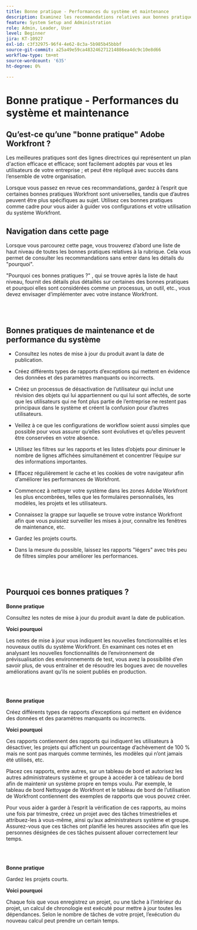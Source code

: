```yaml
---
title: Bonne pratique - Performances du système et maintenance
description: Examinez les recommandations relatives aux bonnes pratiques des experts d’Adobe Workfront concernant les performances et la maintenance du système Workfront.
feature: System Setup and Administration
role: Admin, Leader, User
level: Beginner
jira: KT-10927
exl-id: c3f32975-96f4-4e62-8c3a-5b985b45bbbf
source-git-commit: a25a49e59ca483246271214886ea4dc9c10e8d66
workflow-type: tm+mt
source-wordcount: '635'
ht-degree: 0%

---
```


# Bonne pratique - Performances du système et maintenance

## Qu’est-ce qu’une &quot;bonne pratique&quot; Adobe Workfront ?

Les meilleures pratiques sont des lignes directrices qui représentent un plan d&#39;action efficace et efficace; sont facilement adoptés par vous et les utilisateurs de votre entreprise ; et peut être répliqué avec succès dans l’ensemble de votre organisation.

Lorsque vous passez en revue ces recommandations, gardez à l’esprit que certaines bonnes pratiques Workfront sont universelles, tandis que d’autres peuvent être plus spécifiques au sujet. Utilisez ces bonnes pratiques comme cadre pour vous aider à guider vos configurations et votre utilisation du système Workfront.

## Navigation dans cette page

Lorsque vous parcourez cette page, vous trouverez d’abord une liste de haut niveau de toutes les bonnes pratiques relatives à la rubrique. Cela vous permet de consulter les recommandations sans entrer dans les détails du &quot;pourquoi&quot;.

&quot;Pourquoi ces bonnes pratiques ?&quot; , qui se trouve après la liste de haut niveau, fournit des détails plus détaillés sur certaines des bonnes pratiques et pourquoi elles sont considérées comme un processus, un outil, etc., vous devez envisager d’implémenter avec votre instance Workfront.

</br>
</br>

## Bonnes pratiques de maintenance et de performance du système

* Consultez les notes de mise à jour du produit avant la date de publication.

* Créez différents types de rapports d’exceptions qui mettent en évidence des données et des paramètres manquants ou incorrects.

* Créez un processus de désactivation de l’utilisateur qui inclut une révision des objets qui lui appartiennent ou qui lui sont affectés, de sorte que les utilisateurs qui ne font plus partie de l’entreprise ne restent pas principaux dans le système et créent la confusion pour d’autres utilisateurs.

* Veillez à ce que les configurations de workflow soient aussi simples que possible pour vous assurer qu’elles sont évolutives et qu’elles peuvent être conservées en votre absence.

* Utilisez les filtres sur les rapports et les listes d’objets pour diminuer le nombre de lignes affichées simultanément et concentrer l’équipe sur des informations importantes.

* Effacez régulièrement le cache et les cookies de votre navigateur afin d’améliorer les performances de Workfront.

* Commencez à nettoyer votre système dans les zones Adobe Workfront les plus encombrées, telles que les formulaires personnalisés, les modèles, les projets et les utilisateurs.

* Connaissez la grappe sur laquelle se trouve votre instance Workfront afin que vous puissiez surveiller les mises à jour, connaître les fenêtres de maintenance, etc.

* Gardez les projets courts.

* Dans la mesure du possible, laissez les rapports &quot;légers&quot; avec très peu de filtres simples pour améliorer les performances.

</br>
</br>

## Pourquoi ces bonnes pratiques ?

**Bonne pratique**

Consultez les notes de mise à jour du produit avant la date de publication.



**Voici pourquoi**

Les notes de mise à jour vous indiquent les nouvelles fonctionnalités et les nouveaux outils du système Workfront. En examinant ces notes et en analysant les nouvelles fonctionnalités de l’environnement de prévisualisation des environnements de test, vous avez la possibilité d’en savoir plus, de vous entraîner et de résoudre les bogues avec de nouvelles améliorations avant qu’ils ne soient publiés en production.

</br>
</br>

**Bonne pratique**

Créez différents types de rapports d’exceptions qui mettent en évidence des données et des paramètres manquants ou incorrects.



**Voici pourquoi**

Ces rapports contiennent des rapports qui indiquent les utilisateurs à désactiver, les projets qui affichent un pourcentage d’achèvement de 100 % mais ne sont pas marqués comme terminés, les modèles qui n’ont jamais été utilisés, etc.



Placez ces rapports, entre autres, sur un tableau de bord et autorisez les autres administrateurs système et groupe à accéder à ce tableau de bord afin de maintenir un système propre en temps voulu. Par exemple, le tableau de bord Nettoyage de Workfront et le tableau de bord de l’utilisation de Workfront contiennent des exemples de rapports que vous pouvez créer.



Pour vous aider à garder à l’esprit la vérification de ces rapports, au moins une fois par trimestre, créez un projet avec des tâches trimestrielles et attribuez-les à vous-même, ainsi qu’aux administrateurs système et groupe. Assurez-vous que ces tâches ont planifié les heures associées afin que les personnes désignées de ces tâches puissent allouer correctement leur temps.

</br>
</br>

**Bonne pratique**

Gardez les projets courts.



**Voici pourquoi**

Chaque fois que vous enregistrez un projet, ou une tâche à l’intérieur du projet, un calcul de chronologie est exécuté pour mettre à jour toutes les dépendances. Selon le nombre de tâches de votre projet, l’exécution du nouveau calcul peut prendre un certain temps.
